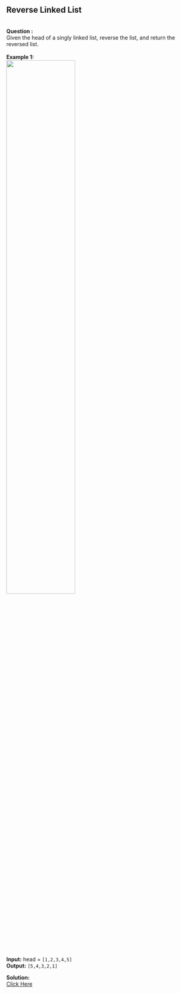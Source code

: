 ## Reverse Linked List
<br><b>Question :</b><br>
Given the head of a singly linked list, reverse the list, and return the reversed list.<br><br><b>Example 1:</b><br><img src="https://assets.leetcode.com/uploads/2021/02/19/rev1ex1.jpg" width="60%"/><br><br><b>Input:</b> head = `[1,2,3,4,5]`<br><b>Output:</b> `[5,4,3,2,1]`

<b>Solution:</b><br>
[Click Here](https://github.com/aritrakrbasu/Hack-Codes/blob/main/LeetCode/Reverse%20Linked%20List/Solution.cpp)